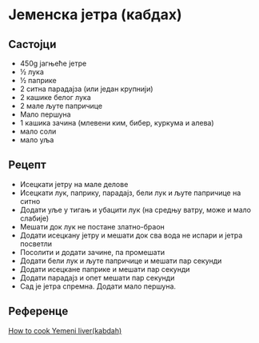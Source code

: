 # Јеменска јетра (кабдах)

## Састојци

- 450g јагњеће јетре
- ½ лука
- ½ паприке
- 2 ситна парадајза (или један крупнији)
- 2 кашике белог лука
- 2 мале љуте папричице
- Мало першуна
- 1 кашика зачина (млевени ким, бибер, куркума и алева)
- мало соли
- мало уља

## Рецепт

- Исецкати јетру на мале делове
- Исецкати лук, паприку, парадајз, бели лук и љуте папричице на ситно
- Додати уље у тигањ и убацити лук (на средњу ватру, може и мало слабије)
- Мешати док лук не постане златно-браон
- Додати исецкану јетру и мешати док сва вода не испари и јетра посветли
- Посолити и додати зачине, па промешати
- Додати бели лук и љуте папричице и мешати пар секунди
- Додати исецкане паприке и мешати пар секунди
- Додати парадајз и опет мешати пар секунди
- Сад је јетра спремна. Додати мало першуна.

## Референце

[How to cook Yemeni liver(kabdah)](https://youtu.be/ugMuQml5a-g)